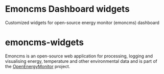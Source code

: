 # Emoncms Dashboard widgets
Customized widgets for open-source energy monitor (emoncms) dashboard
# emoncms-widgets
Emoncms is an open-source web application for processing, logging and visualising energy, temperature and other environmental data and is part of the [OpenEnergyMonitor](www.emoncms.org) project.

